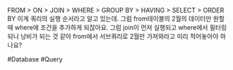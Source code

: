 FROM > ON > JOIN > WHERE > GROUP BY > HAVING > SELECT > ORDER BY 이게 쿼리의 실행 순서라고 알고 있는데. 그럼 from테이블의 2월의 데이터만 원할 때 where에 조건을 추가하게 되잖아요.
그럼 join이 먼저 실행되고 where에서 필터링 되니 낭비가 되는 것 같아 from에서 서브쿼리로 2월만 가져와라고 미리 적어놓아야 하나요?

#Database 
#Query
